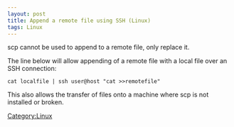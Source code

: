```yaml
---
layout: post 
title: Append a remote file using SSH (Linux)
tags: Linux
---
```


scp cannot be used to append to a remote file, only replace it.

The line below will allow appending of a remote file with a local file
over an SSH connection:

    cat localfile | ssh user@host "cat >>remotefile"

This also allows the transfer of files onto a machine where scp is not
installed or broken.

[Category:Linux](Category:Linux "wikilink")
